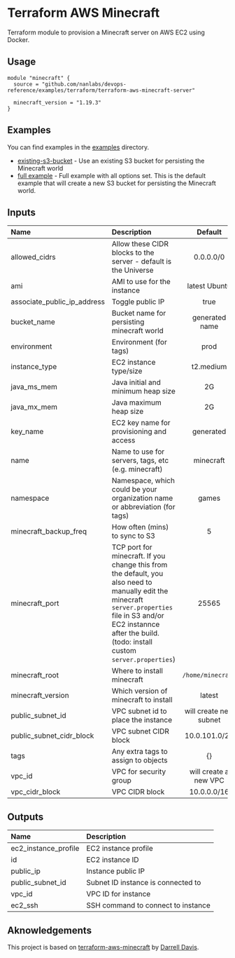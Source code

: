 # Terraform AWS Minecraft

Terraform module to provision a Minecraft server on AWS EC2 using Docker.

## Usage

```hcl
module "minecraft" {
  source = "github.com/nanlabs/devops-reference/examples/terraform/terraform-aws-minecraft-server"

  minecraft_version = "1.19.3"
}
```

## Examples

You can find examples in the [examples](./examples) directory.

- [existing-s3-bucket](./examples/existing-s3-bucket) - Use an existing S3 bucket for persisting the Minecraft world
- [full example](./examples/full) - Full example with all options set. This is the default example that will create a new S3 bucket for persisting the Minecraft world.

## Inputs

| Name                        | Description                                                                                                                                                                                                               |        Default         | Required |
| :-------------------------- | :------------------------------------------------------------------------------------------------------------------------------------------------------------------------------------------------------------------------ | :--------------------: | :------: |
| allowed_cidrs               | Allow these CIDR blocks to the server - default is the Universe                                                                                                                                                           |       0.0.0.0/0        |          |
| ami                         | AMI to use for the instance                                                                                                                                                                                               |     latest Ubuntu      |          |
| associate_public_ip_address | Toggle public IP                                                                                                                                                                                                          |          true          |          |
| bucket_name                 | Bucket name for persisting minecraft world                                                                                                                                                                                |     generated name     |          |
| environment                 | Environment (for tags)                                                                                                                                                                                                    |          prod          |          |
| instance_type               | EC2 instance type/size                                                                                                                                                                                                    |       t2.medium        |          |
| java_ms_mem                 | Java initial and minimum heap size                                                                                                                                                                                        |           2G           |          |
| java_mx_mem                 | Java maximum heap size                                                                                                                                                                                                    |           2G           |          |
| key_name                    | EC2 key name for provisioning and access                                                                                                                                                                                  |       generated        |          |
| name                        | Name to use for servers, tags, etc (e.g. minecraft)                                                                                                                                                                       |       minecraft        |          |
| namespace                   | Namespace, which could be your organization name or abbreviation (for tags)                                                                                                                                               |         games          |          |
| minecraft_backup_freq       | How often (mins) to sync to S3                                                                                                                                                                                            |           5            |          |
| minecraft_port              | TCP port for minecraft. If you change this from the default, you also need to manually edit the minecraft `server.properties` file in S3 and/or EC2 instannce after the build. (todo: install custom `server.properties`) |         25565          |          |
| minecraft_root              | Where to install minecraft                                                                                                                                                                                                |   `/home/minecraft`    |          |
| minecraft_version           | Which version of minecraft to install                                                                                                                                                                                     |         latest         |          |
| public_subnet_id            | VPC subnet id to place the instance                                                                                                                                                                                       | will create new subnet |          |
| public_subnet_cidr_block    | VPC subnet CIDR block                                                                                                                                                                                                     |     10.0.101.0/24      |          |
| tags                        | Any extra tags to assign to objects                                                                                                                                                                                       |           {}           |          |
| vpc_id                      | VPC for security group                                                                                                                                                                                                    | will create a new VPC  |          |
| vpc_cidr_block              | VPC CIDR block                                                                                                                                                                                                            |      10.0.0.0/16       |          |

## Outputs

| Name                 | Description                        |
| :------------------- | :--------------------------------- |
| ec2_instance_profile | EC2 instance profile               |
| id                   | EC2 instance ID                    |
| public_ip            | Instance public IP                 |
| public_subnet_id     | Subnet ID instance is connected to |
| vpc_id               | VPC ID for instance                |
| ec2_ssh              | SSH command to connect to instance |

## Aknowledgements

This project is based on [terraform-aws-minecraft](https://github.com/darrelldavis/terraform-aws-minecraft) by [Darrell Davis](https://github.com/darrelldavis).
